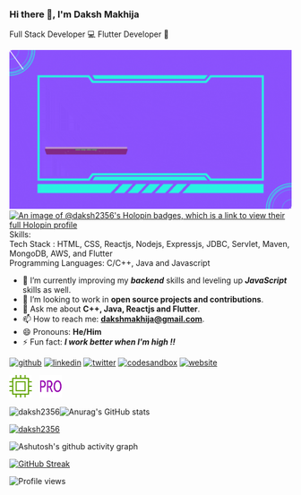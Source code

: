 ### Hi there 👋, I'm Daksh Makhija 
Full Stack Developer 💻 Flutter Developer 📲

![Frontend Developer 💻 App Developer 📲](https://raw.githubusercontent.com/Daksh2356/Daksh2356/main/git%20readme.gif)
[![An image of @daksh2356's Holopin badges, which is a link to view their full Holopin profile](https://holopin.me/daksh2356)](https://holopin.io/@daksh2356)
Skills: <br/>
Tech Stack :  HTML, CSS, Reactjs, Nodejs, Expressjs, JDBC, Servlet, Maven, MongoDB, AWS, and Flutter <br/>
Programming Languages: C/C++, Java and Javascript <br/>

- 🌱 I’m currently improving my ***backend*** skills and leveling up ***JavaScript*** skills as well.
- 🤔 I’m looking to work in **open source projects and contributions**. 
- 💬 Ask me about  **C++, Java, Reactjs and Flutter**. 
- 📫 How to reach me: **dakshmakhija@gmail.com**. 
- 😄 Pronouns: **He/Him** 
- ⚡ Fun fact: ***I work better when I'm high !!*** 


[<img src='https://cdn.jsdelivr.net/npm/simple-icons@3.0.1/icons/github.svg' alt='github' height='40'>](https://github.com/daksh2356)  [<img src='https://cdn.jsdelivr.net/npm/simple-icons@3.0.1/icons/linkedin.svg' alt='linkedin' height='40'>](https://www.linkedin.com/in/daksh-makhija-7abb2a205/)  [<img src='https://cdn.jsdelivr.net/npm/simple-icons@3.0.1/icons/twitter.svg' alt='twitter' height='40'>](https://twitter.com/DakshMakhija_)  [<img src='https://cdn.jsdelivr.net/npm/simple-icons@3.0.1/icons/codesandbox.svg' alt='codesandbox' height='40'>](https://codesandbox.io/u/Daksh2356)  [<img src='https://cdn.jsdelivr.net/npm/simple-icons@3.0.1/icons/icloud.svg' alt='website' height='40'>](https://daksh2356.github.io/Portfolio-site/)  

<a href='https://docs.github.com/en/developers'><img src='https://raw.githubusercontent.com/acervenky/animated-github-badges/master/assets/devbadge.gif' width='40' height='40'></a> <a href='https://github.com/pricing'><img src='https://raw.githubusercontent.com/acervenky/animated-github-badges/master/assets/pro.gif' width='40' height='40'></a> 

<p><img align="left" src="https://github-readme-stats.vercel.app/api/top-langs?username=daksh2356&show_icons=true&locale=en&layout=compact" alt="daksh2356" /></p>

![Anurag's GitHub stats](https://github-readme-stats.vercel.app/api?username=daksh2356)

<p align="left"> <a href="https://github.com/ryo-ma/github-profile-trophy"><img src="https://github-profile-trophy.vercel.app/?username=daksh2356" alt="daksh2356" /></a> </p>

![Ashutosh's github activity graph](https://github-readme-activity-graph.vercel.app/graph?username=daksh2356&bg_color=211a30&color=d1d0d7&line=ffffff&point=75aedc&area=true&hide_border=true)

[![GitHub Streak](https://streak-stats.demolab.com?user=Daksh2356)](https://git.io/streak-stats)

![Profile views](https://komarev.com/ghpvc/?username=Daksh2356)
